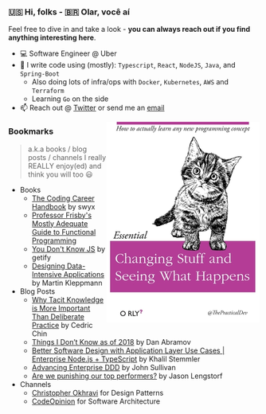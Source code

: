 ### 🇺🇸 Hi, folks - 🇧🇷 Olar, você aí

Feel free to dive in and take a look - **you can always reach out if you find anything interesting here**.
- 💻 Software Engineer @ Uber
- 📝 I write code using (mostly): `Typescript`, `React`, `NodeJS`, `Java`, and `Spring-Boot`
  - Also doing lots of infra/ops with `Docker`, `Kubernetes`, `AWS` and `Terraform`
  - Learning `Go` on the side
- 📫 Reach out @ [Twitter](https://twitter.com/lenzarthur1) or send me an [email](mailto:lenz.arthur+github@gmail.com)

[<img title="git clone all repos!" alt="Changing stuff and seeing what happens" align="right" src="https://github.com/Turao/Turao/blob/master/credits-to-thepracticaldev-small.jpg" alt="credits-to-the-practical-dev"/>](https://github.com/Turao/Turao/blob/master/credits-to-thepracticaldev-small.jpg)


### Bookmarks
> a.k.a books / blog posts / channels I really REALLY enjoy(ed) and think you will too :smiley:

- Books
  - [The Coding Career Handbook](https://www.learninpublic.org/) by swyx
  - [Professor Frisby's Mostly Adequate Guide to Functional Programming](https://github.com/MostlyAdequate/mostly-adequate-guide)
  - [You Don't Know JS](https://github.com/getify/You-Dont-Know-JS) by getify
  - [Designing Data-Intensive Applications](https://www.oreilly.com/library/view/designing-data-intensive-applications/9781491903063/) by Martin Kleppmann
- Blog Posts
  - [Why Tacit Knowledge is More Important Than Deliberate Practice](https://commoncog.com/blog/tacit-knowledge-is-a-real-thing/) by Cedric Chin
  - [Things I Don’t Know as of 2018](https://overreacted.io/things-i-dont-know-as-of-2018/) by Dan Abramov
  - [Better Software Design with Application Layer Use Cases | Enterprise Node.js + TypeScript](https://khalilstemmler.com/articles/enterprise-typescript-nodejs/application-layer-use-cases/) by Khalil Stemmler
  - [Advancing Enterprise DDD](http://scabl.blogspot.com/p/advancing-enterprise-ddd.html) by John Sullivan
  - [Are we punishing our top performers?](https://leaddev.com/culture-engagement-motivation/are-we-punishing-our-top-performers) by Jason Lengstorf
- Channels
  - [Christopher Okhravi](https://www.youtube.com/c/ChristopherOkhravi) for Design Patterns
  - [CodeOpinion](https://www.youtube.com/channel/UC3RKA4vunFAfrfxiJhPEplw) for Software Architecture
